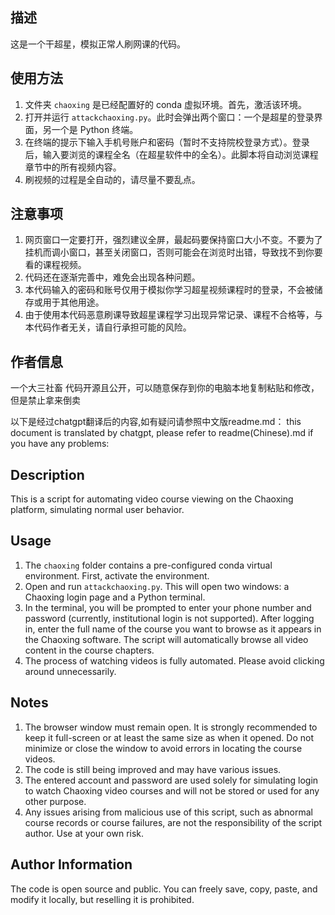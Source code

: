 ## 描述

这是一个干超星，模拟正常人刷网课的代码。

## 使用方法

1. 文件夹 `chaoxing` 是已经配置好的 conda 虚拟环境。首先，激活该环境。
2. 打开并运行 `attackchaoxing.py`。此时会弹出两个窗口：一个是超星的登录界面，另一个是 Python 终端。
3. 在终端的提示下输入手机号账户和密码（暂时不支持院校登录方式）。登录后，输入要浏览的课程全名（在超星软件中的全名）。此脚本将自动浏览课程章节中的所有视频内容。
4. 刷视频的过程是全自动的，请尽量不要乱点。

## 注意事项

1. 网页窗口一定要打开，强烈建议全屏，最起码要保持窗口大小不变。不要为了挂机而调小窗口，甚至关闭窗口，否则可能会在浏览时出错，导致找不到你要看的课程视频。
2. 代码还在逐渐完善中，难免会出现各种问题。
3. 本代码输入的密码和账号仅用于模拟你学习超星视频课程时的登录，不会被储存或用于其他用途。
4. 由于使用本代码恶意刷课导致超星课程学习出现异常记录、课程不合格等，与本代码作者无关，请自行承担可能的风险。

## 作者信息

一个大三社畜
代码开源且公开，可以随意保存到你的电脑本地复制粘贴和修改，但是禁止拿来倒卖

以下是经过chatgpt翻译后的内容,如有疑问请参照中文版readme.md：
this document is translated by chatgpt, please refer to readme(Chinese).md if you have any problems:

## Description

This is a script for automating video course viewing on the Chaoxing platform, simulating normal user behavior.

## Usage

1. The `chaoxing` folder contains a pre-configured conda virtual environment. First, activate the environment.
2. Open and run `attackchaoxing.py`. This will open two windows: a Chaoxing login page and a Python terminal.
3. In the terminal, you will be prompted to enter your phone number and password (currently, institutional login is not supported). After logging in, enter the full name of the course you want to browse as it appears in the Chaoxing software. The script will automatically browse all video content in the course chapters.
4. The process of watching videos is fully automated. Please avoid clicking around unnecessarily.

## Notes

1. The browser window must remain open. It is strongly recommended to keep it full-screen or at least the same size as when it opened. Do not minimize or close the window to avoid errors in locating the course videos.
2. The code is still being improved and may have various issues.
3. The entered account and password are used solely for simulating login to watch Chaoxing video courses and will not be stored or used for any other purpose.
4. Any issues arising from malicious use of this script, such as abnormal course records or course failures, are not the responsibility of the script author. Use at your own risk.

## Author Information
The code is open source and public. You can freely save, copy, paste, and modify it locally, but reselling it is prohibited. 
